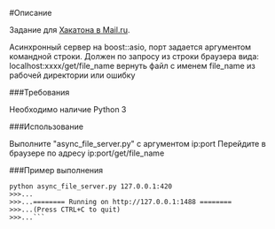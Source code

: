 #Описание

Задание для [Хакатона в Mail.ru](https://park.mail.ru/blog/topic/view/9407/).

Асинхронный сервер на boost::asio, порт задается аргументом командной строки.
Должен по запросу из строки браузера вида: localhost:xxxx/get/file_name вернуть файл
с именем file_name из рабочей директории или ошибку

###Требования

Необходимо наличие Python 3

###Использование

Выполните "async_file_server.py" с аргументом ip:port
Перейдите в браузере по адресу ip:port/get/file_name

###Пример выполнения

```#!bash
python async_file_server.py 127.0.0.1:420
>>>...
>>>...======== Running on http://127.0.0.1:1488 ========
>>>...(Press CTRL+C to quit)
>>>...```